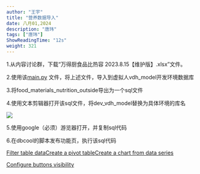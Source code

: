 ```yaml
---
author: "王宇"
title: "营养数据导入"
date: 八月01,2024
description: "唐玮"
tags: ["唐玮"]
ShowReadingTime: "12s"
weight: 321
---
```

1.从内容讨论群，下载“万得厨食品比热容 2023.8.15【维护版】.xlsx”文件。

2.使用该[main.py](/download/attachments/129191646/main.py?version=1&modificationDate=1722477013825&api=v2) 文件，将上述文件，导入到虚拟人vdh\_model开发环境数据库

3.将food\_materials\_nutrition\_outside导出为一个sql文件

4.使用文本剪辑器打开该sql文件，将dev\_vdh\_model替换为具体环境的库名

![](/download/attachments/129191646/image2024-8-1_9-53-35.png?version=1&modificationDate=1722477215550&api=v2)

5.使用google（必须）游览器打开，并复制sql代码

6.在dbcool的脚本发布功能页，执行该sql代码

  

[Filter table data](#)[Create a pivot table](#)[Create a chart from data series](#)

[Configure buttons visibility](/users/tfac-settings.action)